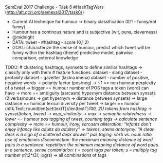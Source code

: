 SemEval 2017 Challenge - Task 6
#HashTagWars (http://alt.qcri.org/semeval2017/task6/)

 - Current AI technique for humour -> binary classification (0/1 - funny/not funny)
 - Humour has a continous nature and is subjective (wit, puns, cleverness)
 - @midnight
 - DATA: tweet - #hashtag - score (0,1,2)
 - GOAL: characterize the sense of humour, predict which tweet will be funny within the hashtag (theme)
    predictive model, pairwise comparison, external knowledge

TODO:
    # clustering hashtags, sysnsets to define similiar hashtags -> classify only with them
    # feature functions:
        dataset - slang
        dataset - profanity
        dataset - gazetter (lastna imena)
        dataset - number of positive, negative words -> polarity factor (pos/neg) -> ~1 == non humour
        perplexity of a tweet -> bigger == humour
        number of POS tags a token (word) can have -> more == ambiguity (sarcasm)
        hypernym distance between synsets (2 verbs/nouns -> get hypernym -> distance between synsets) -> large distance == humour
        lexical diversity per tweet -> larger == humour (nltk.Text; round(len(set(textT))/len(textT)*100, 2))
        tokens from hashtag ->  synset(token, tweet) -> wup_similarity -> max -> semantic relatedness -> lower == humour
        pos tagging of tweet, counting tags -> calculate sentence complexity -> more == humour, irony, sarcasm
        alliteration: "Infants don’t enjoy infancy like adults do adultery" -> tokens, stems
        antonymy: "A clean desk is a sign of a cluttered desk drawer"
        pos taging: verb vs. noun ratio
        use of emoticons
        disconnection: the maximum meaning distance of word pairs in a sentence.
        repetition: the minimum meaning distance of word pairs in a sentence.
        sense combination: t = count tags per token; s = multiply tag number (t1*t2*t3); log(s) -> all combinations of tags